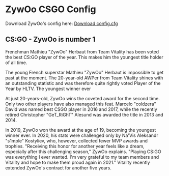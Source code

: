 # ZywOo CSGO Config
Download ZywOo's config here: [Download config.cfg](https://proconfig.net/csgo/zywoo/)

## CS:GO - ZywOo is number 1

Frenchman Mathieu "ZywOo" Herbaut from Team Vitality has been voted the best CS:GO player of the year. This makes him the youngest title holder of all time.

The young French superstar Mathieu "ZywOo" Herbaut is impossible to get past at the moment. The 20-year-old AWPer from Team Vitality shines with an outstanding statistic and was therefore quite rightly voted Player of the Year by HLTV.
The youngest winner ever

At just 20-years-old, ZywOo wins the coveted award for the second time. Only two other players have also managed this feat. Marcelo "coldzera" David was named best CSGO player in 2016 and 2017, while the recently retired Christopher "GeT_RiGhT" Alesund was awarded the title in 2013 and 2014.

In 2019, ZywOo won the award at the age of 19, becoming the youngest winner ever. In 2020, his stats were challenged only by Na'Vis Aleksandr "s1mple" Kostyliev, who, however, collected fewer MVP awards and trophies. "Receiving this honor for another year feels like a dream, especially after this challenging season," ZywOo explains. "Playing CS:GO was everything I ever wanted. I'm very grateful to my team members and Vitality and hope to make them proud again in 2021." Vitality recently extended ZywOo's contract for another five years.
